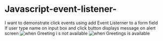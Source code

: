 # Javascript-event-listener-
I want to demonstrate click events using add Event Listerner to a form field If user type name on input box and click button displays message on alert screen ![when Greeting i s not available](https://user-images.githubusercontent.com/57144468/212349742-4f14aec1-8f9f-4aed-a32a-07fbcc667544.JPG)
![when Greetings is available](https://user-images.githubusercontent.com/57144468/212349758-eae979d4-0223-4f6f-bf84-a9cda5cf828f.JPG)

